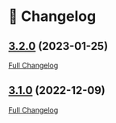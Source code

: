 # 📑 Changelog

## [3.2.0](https://github.com/ign-gpao/bundle/tree/3.2.0) (2023-01-25)

[Full Changelog](https://github.com/ign-gpao/bundle/compare/3.1.0...3.2.0)

## [3.1.0](https://github.com/ign-gpao/bundle/tree/3.1.0) (2022-12-09)

[Full Changelog](https://github.com/ign-gpao/bundle/compare/a31df933c1203d97cd2b824866c5a309f56e44b0...3.1.0)




